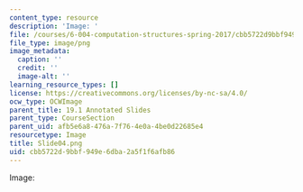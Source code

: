 ```yaml
---
content_type: resource
description: 'Image: '
file: /courses/6-004-computation-structures-spring-2017/cbb5722d9bbf949e6dba2a5f1f6afb86_Slide04.png
file_type: image/png
image_metadata:
  caption: ''
  credit: ''
  image-alt: ''
learning_resource_types: []
license: https://creativecommons.org/licenses/by-nc-sa/4.0/
ocw_type: OCWImage
parent_title: 19.1 Annotated Slides
parent_type: CourseSection
parent_uid: afb5e6a8-476a-7f76-4e0a-4be0d22685e4
resourcetype: Image
title: Slide04.png
uid: cbb5722d-9bbf-949e-6dba-2a5f1f6afb86
---
```

Image: 